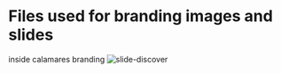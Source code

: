 # Files used for branding images and slides
inside calamares branding
![slide-discover](https://github.com/endeavouros-team/artwork-images-logo/assets/16797647/592f8d2a-85c9-4340-b0d4-5fd6c8809af0)

